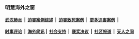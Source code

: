 
### 明慧海外之窗

####  [武汉肺炎](indexes/365.md?t=03020200) &nbsp;|&nbsp;  [迫害案例综述](indexes/328.md?t=03020200) &nbsp;|&nbsp; [迫害致死案例](indexes/277.md?t=03020200)  &nbsp;|&nbsp; [更多迫害案例](indexes/81.md?t=03020200)  &nbsp;|&nbsp; 
####  [时事评论](indexes/19.md?t=03020200) &nbsp;|&nbsp; [海外简讯](indexes/245.md?t=03020200)&nbsp;|&nbsp;  [社会支持](indexes/140.md?t=03020200) &nbsp;|&nbsp; [褒奖决议](indexes/282.md?t=03020200) &nbsp;|&nbsp; [社区报道](indexes/91.md?t=03020200)  &nbsp;|&nbsp; [天人之间](indexes/78.md?t=03020200) 

